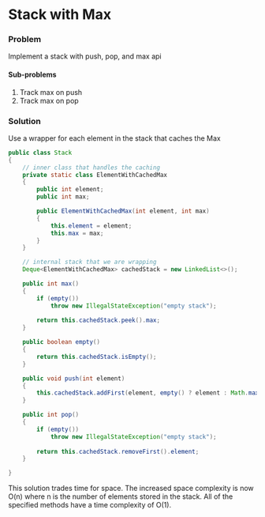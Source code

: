 # Stack with Max

### Problem

Implement a stack with push, pop, and max api

#### Sub-problems

1. Track max on push
2. Track max on pop

### Solution

Use a wrapper for each element in the stack that caches the Max 

```java
public class Stack
{
    // inner class that handles the caching
    private static class ElementWithCachedMax
    {
        public int element;
        public int max;

        public ElementWithCachedMax(int element, int max)
        {
            this.element = element;
            this.max = max;
        }
    }

    // internal stack that we are wrapping
    Deque<ElementWithCachedMax> cachedStack = new LinkedList<>();

    public int max()
    {
        if (empty())
            throw new IllegalStateException("empty stack");
        
        return this.cachedStack.peek().max;
    }

    public boolean empty()
    {
        return this.cachedStack.isEmpty();
    }

    public void push(int element)
    {
        this.cachedStack.addFirst(element, empty() ? element : Math.max(element, max()));
    }

    public int pop()
    {
        if (empty())
            throw new IllegalStateException("empty stack");
        
        return this.cachedStack.removeFirst().element;
    }

}
```

This solution trades time for space. The increased space complexity is now O(n) where n is the number of elements stored in the stack. All of the specified methods have a time complexity of O(1). 

